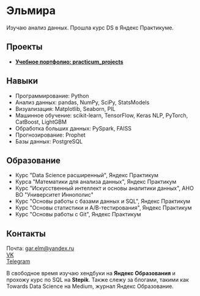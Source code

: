 # Эльмира 

Изучаю анализ данных. Прошла курс DS в Яндекс Практикуме. 

## Проекты
- **[Учебное портфолио: practicum_projects](https://github.com/ElmiraG/practicum_projects)**  

## Навыки
- Программирование: Python
- Анализ данных: pandas, NumPy, SciPy, StatsModels
- Визуализация: Matplotlib, Seaborn, PIL
- Машинное обучение: scikit-learn, TensorFlow, Keras NLP, PyTorch, CatBoost, LightGBM
- Обработка больших данных: PySpark, FAISS
- Прогнозирование: Prophet
- Базы данных: PostgreSQL

## Образование
- Курс "Data Science расширенный", Яндекс Практикум
- Курса "Математики для анализа данных", Яндекс Практикум
- Курс "Искусственный интеллект и основы аналитики данных", АНО ВО "Университет Иннополис"
- Курс "Основы работы с базами данных и SQL", Яндекс Практикум
- Курс "Основы статистики и А/В-тестирования", Яндекс Практикум
- Курс "Основы работы с Git", Яндекс Практикум
  
## Контакты
Почта: gar.elm@yandex.ru  
[VK](https://vk.com/elmira_miru)  
[Telegram](https://t.me/miramio)  

В свободное время изучаю хендбуки на **Яндекс Образования** и прохожу курс по SQL на **Stepik**. Также слежу за блогами, такими как Towards Data Science на Medium, журнал Яндекс Образование.
